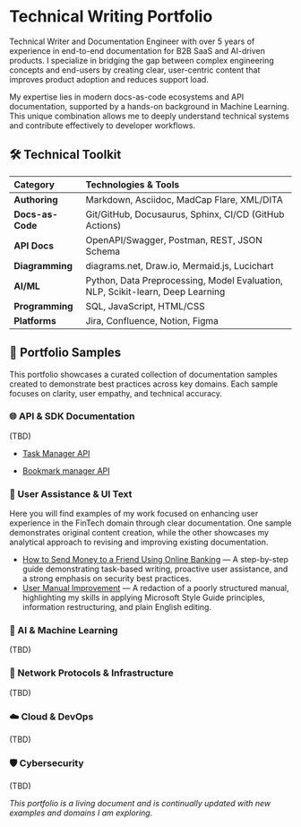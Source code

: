 # Technical Writing Portfolio

Technical Writer and Documentation Engineer with over 5 years of experience in end-to-end documentation for B2B SaaS and AI-driven products. I specialize in bridging the gap between complex engineering concepts and end-users by creating clear, user-centric content that improves product adoption and reduces support load.

My expertise lies in modern docs-as-code ecosystems and API documentation, supported by a hands-on background in Machine Learning. This unique combination allows me to deeply understand technical systems and contribute effectively to developer workflows.

## 🛠️ Technical Toolkit

| Category          | Technologies & Tools                                                                 |
| :---------------- | :----------------------------------------------------------------------------------- |
| **Authoring**     | Markdown, Asciidoc, MadCap Flare, XML/DITA                                           |
| **Docs-as-Code**  | Git/GitHub, Docusaurus, Sphinx, CI/CD (GitHub Actions)                               |
| **API Docs**      | OpenAPI/Swagger, Postman, REST, JSON Schema                                          |
| **Diagramming**   | diagrams.net, Draw.io, Mermaid.js, Lucichart                                         |
| **AI/ML**         | Python, Data Preprocessing, Model Evaluation, NLP, Scikit-learn, Deep Learning   |
| **Programming**   | SQL, JavaScript, HTML/CSS                                                            |
| **Platforms**     | Jira, Confluence, Notion, Figma                                                      |

## 📁 Portfolio Samples

This portfolio showcases a curated collection of documentation samples created to demonstrate best practices across key domains. Each sample focuses on clarity, user empathy, and technical accuracy.

### 🌐 API & SDK Documentation
(TBD)

* [Task Manager API](/Users/alexmaszanski/Documents/GitHub/technical-writer-portfolio/task-manager-api/overview.md)

* [Bookmark manager API]()

### 📱 User Assistance & UI Text

Here you will find examples of my work focused on enhancing user experience in the FinTech domain through clear documentation. One sample demonstrates original content creation, while the other showcases my analytical approach to revising and improving existing documentation.

* [How to Send Money to a Friend Using Online Banking](UserGuide/add-edit-user-fix.md) — A step-by-step guide demonstrating task-based writing, proactive user assistance, and a strong emphasis on security best practices.
* [User Manual Improvement](/UserGuide/fintech-mobile-bank-guide.md) — A redaction of a poorly structured manual, highlighting my skills in applying Microsoft Style Guide principles, information restructuring, and plain English editing.

### 🤖 AI & Machine Learning
(TBD)

### 🔋 Network Protocols & Infrastructure
(TBD)

### ☁️ Cloud & DevOps
(TBD)

### 🛡️ Cybersecurity
(TBD)


*This portfolio is a living document and is continually updated with new examples and domains I am exploring.*